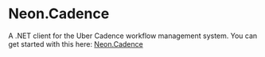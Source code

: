 ﻿Neon.Cadence
============

A .NET client for the Uber Cadence workflow management system.  You can get started with this here: [Neon.Cadence](https://doc.neonkube.com/Neon.Cadence-Overview.htm)
